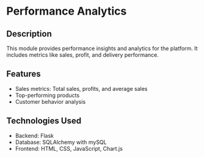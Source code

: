 # Performance Analytics

## Description
This module provides performance insights and analytics for the platform. It includes metrics like sales, profit, and delivery performance.

## Features
- Sales metrics: Total sales, profits, and average sales
- Top-performing products
- Customer behavior analysis

## Technologies Used
- Backend: Flask
- Database: SQLAlchemy with mySQL
- Frontend: HTML, CSS, JavaScript, Chart.js
